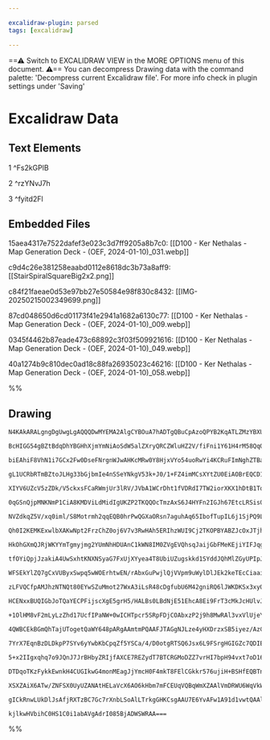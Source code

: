 ```yaml
---

excalidraw-plugin: parsed
tags: [excalidraw]

---
```

==⚠  Switch to EXCALIDRAW VIEW in the MORE OPTIONS menu of this document. ⚠== You can decompress Drawing data with the command palette: 'Decompress current Excalidraw file'. For more info check in plugin settings under 'Saving'


# Excalidraw Data

## Text Elements
1 ^Fs2kGPlB

2 ^rzYNvJ7h

3 ^fyitd2Fl

## Embedded Files
15aea4317e7522dafef3e023c3d7ff9205a8b7c0: [[D100 - Ker Nethalas - Map Generation Deck - (OEF, 2024-01-10)_031.webp]]

c9d4c26e381258eaabd0112e8618dc3b73a8aff9: [[StairSpiralSquareBig2x2.png]]

c84f21faeae0d53e97bb27e50584e98f830c8432: [[IMG-20250215002349699.png]]

87cd048650d6cd01173f41e2941a1682a6130c77: [[D100 - Ker Nethalas - Map Generation Deck - (OEF, 2024-01-10)_009.webp]]

0345f4462b87eade473c68892c3f03f509921616: [[D100 - Ker Nethalas - Map Generation Deck - (OEF, 2024-01-10)_049.webp]]

40a1274b9c810dec0ad18c88fa26935023c46216: [[D100 - Ker Nethalas - Map Generation Deck - (OEF, 2024-01-10)_058.webp]]

%%
## Drawing
```compressed-json
N4KAkARALgngDgUwgLgAQQQDwMYEMA2AlgCYBOuA7hADTgQBuCpAzoQPYB2KqATLZMzYBXUtiRoIACyhQ4zZAHoFAc0JRJQgEYA6bGwC2CgF7N6hbEcK4OCtptbErHALRY8RMpWdx8Q1TdIEfARcZgRmBShcZQUebQAObQBmGjoghH0EDihmbgBtcDBQMBKIEm4IABlKjgBWXAB5ADUAFVSSyFhECsJ9aKR+UsxuZwA2UaTkgHYZ+KS5gE4k0YAG

BcHIGG54gBZtBdqDhYBGHhXjmYmNiAoSdW5alZXryQRCZWluHZ2V/fiFni1Y61H4rM58QqQazKYLcY7aWpTb47WrzHijIFTY7Ha7MKCkNgAawQAGE2Pg2KQKvjrMw4LhAtl2qVNLhsITlAShBxiGSKVSJDSOHSGVkoMzIAAzQj4fAAZVgsIkkjZGkCEogeIJxIA6ndJHDcfiiQgFTAlehBB4NVyPhxwrk0DjIRA2PTsGotk6ntcuTz7cxHagOEJZ

biEAhiF8VhN1i7GCx2Fw0DseFNrgnWJwAHKcMRw0Y8HjxVYo54uoRwYi4KCRuFImNghZTBardMuwjMAAi6VrUbQkoIYWunOEcAAksQg3kALrXTTCHkAUWCmWy07nLqIHEJ3BDYa3bHZdbQ+KECGu0uCk4qP1wpyRmgW2HixxWxAQ2BWuGIx3iL/iQd0SWR4eCSbAdkLY5Rg1Zh3HEVACg6MBnWQ45IU3Doyh5LAKgALS2a5sAJOBuGKLDhjQctkI

gL1UCRbRTmBZtoJLHg33bGjbmIe4nSSeYNkgV53k+J0/1+FZ4imMCsXYtZU0EiAOBrEQCD1HiDT4gTIUgZSoFU/AAAk3g+cUtPiSEAF9CkswZyMgcoJHHbAAAU8IADUqBoSQ1LoELKPplAGF1KNQZxjgWRIdiRWpdlGYEpKSY4dmuOjgV+UZ/mxCLYouBYUpdbjeNQJKpmSXYeEiiYVjRCEsOE0zuEBPZTlqdEdniItVnigqsOhC1qNKLUTT5Slq

XIYV6UZcV5zZDk/V5ckxsFCaRWmjUr3lRV/JVbA1WCrDht1fVDRdI7TW2iorXKX1hDtB1Tqwt02U9OEfRdBaAyDfd8HDE9UGOJIsTjLDMyTbhllQ0owZzPMEOSySdj/fK6tKStqz7esflWNNOoBJJrk7HtgkxgchwvF1R0rScN3nRdiBXDIxVprdCB3PdQ1+w9j37VAzwprCrwQG8JBqlFJW+QtNCkkIP2i8DMv+HhsCSSUaslR4FgBaDoNg+D8h

0qGSnQjpMNKNmP1CiA8KMDViLdMidIgUKZP2TKQQOcTmzAxS6J4HYFn2IGJh67EtcLRSis01BdkDpIznmJKkgDsXFIa0TUEyiSkgBSTxjapZRkUvSDPU4rAe0miS/IIyTIziuLI6WyXUlchMhF4NOaNFSgwgRAeTZ5QIBsuyO15iAACVcGlyVCRgJdfPgfzen6DVQucYsyqSQ4gdqVKRgmPY98Kk60EeQahLrszUHP65+oQi/NWNYlRoFdAhTWsU

NVZdkqZ5V/xq0iml/S8Motrmh2qqEQB0hrPwQGXaORsn7aguhAq65IbofTupIL6j1SjPQ9LAN6j9PoPTQD9P6vMIqdUfjDZMANKoZiYFmDguYOD5idHMaSyVXyP3RjWf6FwfiphbDnERhNuy9n+oOfAw5KZcgnFOfIZtIALm5AzVczNlHXG3LuchXdubEl5vzUB15x7AlwCEHYpUEBTDajwaskoECSiSAgME4EkjECmJKSUud6jxE0FML8esCAIS

Qh0I2KEMKExwlbXAKwNpt2FrzChZ0oj6V7v3RwHAh5ERIhzWUI9Cj2TKOPBYABZJcOxJTjhgDBa4fkeiBRgZAdewJJirGoSWJIYs0z7zQOFVYyRoqH2gkiYEqNIBRyat8bQyInj/GWIWFYtRj71SvhDQGczizfE6qmFY0ki4unvtwR+50AErSAaKJks1f4LQue/VawCbktzAWaC0UgoHqiNCghBeCBBwPef5a6UZbp+BwWQgG1wCGvW9CQ+muD9E

HkOhGXmQJRjWKYYmTgmyjmg2YUmNhHDUAnC1kWN8IM0ZVgEVQhsqJaijGbFMeKEjiYIFJqgGRcisJU0USzLCajlyaPXNo1m7MkVcywhSHm3ATGvLMRUKS2BiArA6hid8oxlXnAuKrJGCBKpI3vJlHguB4o9OwDMEJFpwnG0EibEoKjsKWwqPEpodt8loHsq0iGDLtDxVfPlDFsVRh2LxVhP2qz9iAi1vEIEKzCxtUjqfTOIJGLxzGScaxrY1nrJE

tfOYiQpjJzakiA4UwSxhtKNXNSyaG7FxUjXYyea4T8UbiUZugskkd1SYddJQhMlZGyUPIpJQSmOXQDsAA4gAIVwC5KAUx9CL26BIFeQU14jHLdoFsUloJIziq2JBdFnAdXhIWDESVY3olEdcaZaBXzJCWYCGMhZWzsReBs+98J+LjGfb+t9SCTlUR+SNJab9oBPOuTNF0P95r0weRBq561THgI+btfasE4F/KdCB4kQL0HWjBfdQM/zXTulhQDd6

WFSEkYlZQ7gCxVUByxSwpq5wWOErhtwEN/rAbxGuPwjlQjVVpm9uWylDlJEk2keTEcCiaaioFfTRma4ciKdKLogpkqNNHiMbK0g55THJIqNgBYxAdjYHRAgeYrV4ghGniq7EPAEAlj/MQFWgSki4HiLgHxCwrVhMNna6JHZYkuuOIk3A7cUkGN7T3CoWTB7uodhKkdRQx4VEwMoHYeE2AT3Yu5HULQpgcGncoBolRsBQDwvQZdy9mkboGbs6Y6bX

zLFVQCfpAMJhzNTNQt80EYwSZuMmot27WxA3iLsR48cDgfubU6M42gniRQ6lJWKDKSx3xyQNXDpIwOAMmlB7+c0/6LX5Idz+LzBZvMusqL5LTkEmmw1CtJKD8MSBBTabBiLXtPXI0QuFYL/SQp7UNVFDG7E1TDr1aGBKcVoHYsx+M8PWFcb4m+BlqYtsVmpUJhsONmxohzZJtlHKuUC1KLyhTaBZx03USprRtPHWabo4YmTsjKdShlMZiQL5qnsU

HCENxxBUQIGbJoTQaYECPFijscXgE5grH5/HALBs0LBdNjE51EhcA8Ei9FrT3cMkJcHUlvJKXO6FPbaPLC46IAADFmA8EJJOly+Bp11epFgaDFERiPG0OxRlKyVlFlVUlLrzhJvlQDv8eShYZicVKHe3gZUYzxxGfEF92NJlSE/fRQOYFQ+ZSSis6SuegOoDOXAhDABiQcbU2onbufBg7lyjvIflah4FGDQVvee8m3P50PuWl7998Fv2kEwsB5Rx

+1OlHM8vF2mLyLzZhd17UcfIPaNW+0wICHTpcr5SRpFDjCOAbxzP2j9h8MwRAl3vxVlUjeYU/p0KpmIrF+44xoIul28s/l4k4QCs6746K6b/RypYS1iYDXwQARa+iUAtA+4VDwEtycBQByiEBGAIQ9bzDfBI4YrTYzCXjoEO5RYyh0RAHQFQAACCRAyg9CwBzivucOpAUA5gBAdB7wjBUADsRE6BuAbMTA3asW+CpA7wbMBASBMBKBGouAQgvBE8

4QWBCEkBGmQhTajUTogetQaWY648pARgAAmtmPQAAFJTAGgNJLze4yHXDrzxSB5iyez/AzCMYrJdb+yTCSyVTtaFg5y54p4/A6GMpTaN45wxiAjzZaH0Twhx5hw5wAgHA1TbYwgPx7Z14N6Aj663JwbqIIYfzPIsHc6ygj6ahj57YvZD6Ap3aj6EZYIT6QpT4A5pRUZU7yYL6ISOqtxRa86gGhY67oC4BTBb7EC/Zg776CLnATCvgBxIJ0JfAEwo

7YrX7EqnBzDLDkpP7SYv6yYwbKbCpqZf5YSCa/4/D0otgRTSQ6Jsx6L9FSrgHGIGZc7QDIESA5EfSIFvHoAfGCzoGYHYEPBlRAhnAHBAj5TtZLF/HZBkH6AUEPANI+5cEMEVDBCSjFEMBMDsHuDIk8F8Euh6DZCCH2ikAiGr6QCUgSHKT4DSGwG/GlDyGKHKGAmnjPE3H2iaH1w6F6EZYSCSgwBqDEA8AO74Be6CjIH2EjDWKTCohIxFhIhSSQS5

5+x2IIgxqhq7o9JQnJ7JrBHbyZRIjfAXCE7REZydT7BTCRGMoDZZ7vrHI7bpH94vxt7oD164CN70mqKnb3IumIYd4gJd5lFfaVGD57ZBkVENHEZBjNEvQz5vhz4dH8qlA9GG5s527r5DHxCjHjGiGTG8wVonCAhvhX7bCVqYkrFEoIQJwzCSQ1nbHsoc7cosgHEf5HH3FUo/60rYxNgHDWKw6QAgETHAGPH6aGYujUEVApAIEUC0mTkbT/EqHcaj

DTDqoTKzFykkEwnkH4CUGIkwG4monMEagJjYmcH0F4mkT8FElCGkkr576ujiH+BSHfEQBTnHIKF5bMmqFslioICcnXzwiAg2TgCYQQC4BwBwAKgCKOylDqBMwVDVikC7iDAMCEAIAUCzot75G+n14+J4XMgQDYAiDTTji1j6AKgoKZHunZEEVEWkAkVkWYV5H/y+mFHHYoV0UMUZAO63ZoKfYRmlCcViikUZAUUD4aRNQcXEXCVkViV4a1HlH1GC

XSXZAiX6ATw/ZNFSX0UyUZANAtHELaVcX6AO6kHbm7mFCEUqVQBqWmXZAAlVmDRWU6WqVkW0kHkSBoksHOXGVQVsE0H0VsAUCvA/hG6WVCWuUZBLg8gBUEjBWywuqBVUBGW6X6CxVBUtA2ESALQEVwQEiyjuRwhFi1DlRaythJHYiw6aj2yyhGHcbnDLbjDH7loHKzYoVGBsAGAwXQwEDninLbq2nFhpY+WpUaXqK/YQA5UoWcgkAOVsbTXiHEAK

gICkRnwLUkDlJsAfjRXTzBC7Gc7rXnbLSoAlLTrkgGHKCsgAAU7E6YvAFw1A91d1vwtQAAlBqEocoKGAyBUKQJdbgDdT0o9UXsDUDVXgiO9cNRFRgXAvpewZwN9KIRACmQgEoThOITkt1ZAFkLtRAT+VhNgEQKtXzPjVWr0aOS8cIFANuN+eeMNXYAAFafg5ByjKRwCbXbXKSaB7XcCv6WVsjsGMAtCdWimerjlZWWjpBVbgxET9q8H6CZUrrtkD

kjlkwHVbihC0HS1C0i1abAVgAdrI085BjADWSWRAA===
```
%%